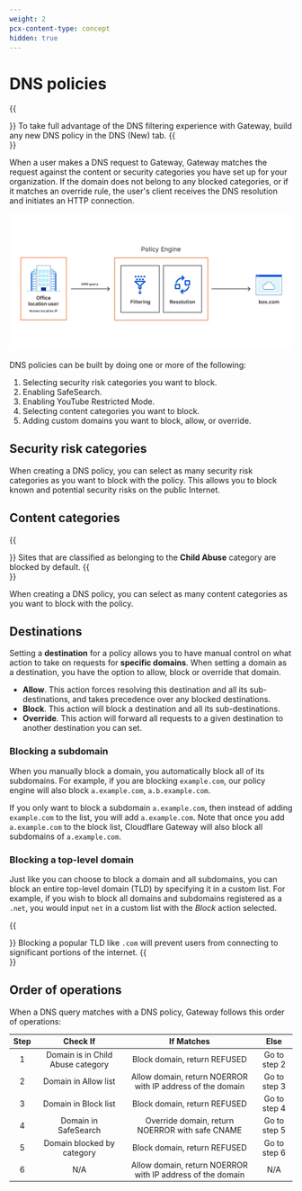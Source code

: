 ```yaml
---
weight: 2
pcx-content-type: concept
hidden: true
---
```


# DNS policies

{{<Aside>}}
To take full advantage of the DNS filtering experience with Gateway, build any new DNS policy in the DNS (New) tab.
{{</Aside>}}

When a user makes a DNS request to Gateway, Gateway matches the request against the content or security categories you have set up for your organization. If the domain does not belong to any blocked categories, or if it matches an override rule, the user's client receives the DNS resolution and initiates an HTTP connection.

![Gateway DNS flow](../../../static/documentation/policies/gateway-flow-1.jpg)

DNS policies can be built by doing one or more of the following:

1. Selecting security risk categories you want to block.
1. Enabling SafeSearch.
1. Enabling YouTube Restricted Mode.
1. Selecting content categories you want to block.
1. Adding custom domains you want to block, allow, or override.

## Security risk categories

When creating a DNS policy, you can select as many security risk categories as you want to block with the policy. This allows you to block known and potential security risks on the public Internet.

## Content categories

{{<Aside>}}
Sites that are classified as belonging to the **Child Abuse** category are blocked by default.
{{</Aside>}}

When creating a DNS policy, you can select as many content categories as you want to block with the policy.

## Destinations

Setting a **destination** for a policy allows you to have manual control on what action to take on requests for **specific domains**.
When setting a domain as a destination, you have the option to allow, block or override that domain.

- **Allow**. This action forces resolving this destination and all its sub-destinations, and takes precedence over any blocked destinations.
- **Block**. This action will block a destination and all its sub-destinations.
- **Override**. This action will forward all requests to a given destination to another destination you can set.

### Blocking a subdomain

When you manually block a domain, you automatically block all of its subdomains. For example, if you are blocking `example.com`, our policy engine will also block `a.example.com`, `a.b.example.com`.

If you only want to block a subdomain `a.example.com`, then instead of adding `example.com` to the list, you will add `a.example.com`. Note that once you add `a.example.com` to the block list, Cloudflare Gateway will also block all subdomains of `a.example.com`.

### Blocking a top-level domain

Just like you can choose to block a domain and all subdomains, you can block an entire top-level domain (TLD) by specifying it in a custom list. For example, if you wish to block all domains and subdomains registered as a `.net`, you would input `net` in a custom list with the _Block_ action selected.

{{<Aside>}}
Blocking a popular TLD like `.com` will prevent users from connecting to significant portions of the internet.
{{</Aside>}}

## Order of operations

When a DNS query matches with a DNS policy, Gateway follows this order of operations:

| Step |             Check If              |                         If Matches                         |     Else     |
| :--: | :-------------------------------: | :--------------------------------------------------------: | :----------: |
|  1   | Domain is in Child Abuse category |                Block domain, return REFUSED                | Go to step 2 |
|  2   |       Domain in Allow list        | Allow domain, return NOERROR with IP address of the domain | Go to step 3 |
|  3   |       Domain in Block list        |                Block domain, return REFUSED                | Go to step 4 |
|  4   |       Domain in SafeSearch        |      Override domain, return NOERROR with safe CNAME       | Go to step 5 |
|  5   |    Domain blocked by category     |                Block domain, return REFUSED                | Go to step 6 |
|  6   |                N/A                | Allow domain, return NOERROR with IP address of the domain |     N/A      |
